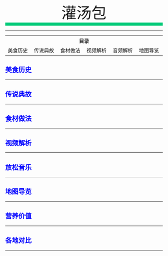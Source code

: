 <div align="center">
    <font face="黑体" size="8">灌汤包</font>
</div>
<div style="background-color: #00CA79;height: 10px"></div>

>
---
<table style="border:none;">
    <tr>
        <th colspan="7"style="border:none;width: 850px">
            目录
        </th>
    </tr>
    <tr style="width: 500px; border:none;">
        <td style="border:none">
        美食历史
        </td>
        <td style="border:none">
        传说典故
        </td>
        <td style="border:none">
        食材做法
        </td>
        <td style="border:none">
        视频解析
        </td>
        <td style="border:none">
        音频解析
        </td>
        <td style="border:none">
        地图导览
        </td>
    </tr>
</table>

## <font color="blue">美食历史</font>

---

## <font color="blue">传说典故</font>

---

## <font color="blue">食材做法</font>

---

## <font color="blue">视频解析</font>

---

## <font color="blue">放松音乐</font>

---

## <font color="blue">地图导览</font>

---

## <font color="blue">营养价值</font>

---

## <font color="blue">各地对比</font>

---